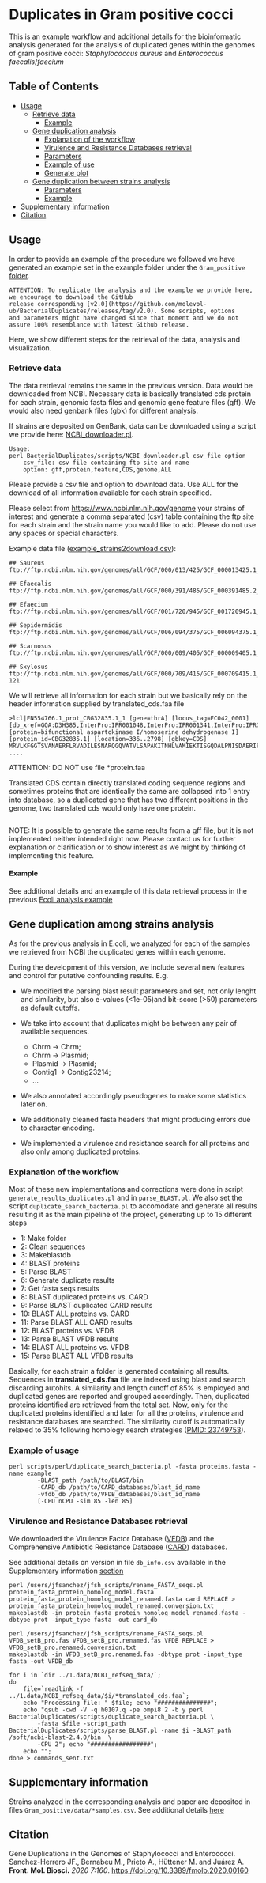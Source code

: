 # Duplicates in Gram positive cocci

This is an example workflow and additional details for the bioinformatic analysis generated for the analysis 
of duplicated genes within the genomes of gram positive cocci: *Staphylococcus aureus* and *Enterococcus faecalis*/*faecium*

## Table of Contents

- [Usage](#usage)
  * [Retrieve data](#retrieve-data)
     * [Example](#example)
  * [Gene duplication analysis](#gene-duplication-among-strains-analysis)
     * [Explanation of the workflow](#explanation-of-the-workflow)
     * [Virulence and Resistance Databases retrieval](#virulence-and-resistance-databases-retrieval)
     * [Parameters](#parameters)
     * [Example of use](#example-of-use)
     * [Generate plot](#generate-plot)
  * [Gene duplication between strains analysis](#gene-duplication-between-strains-analysis)
     * [Parameters](#parameters)
     * [Example](#example)
- [Supplementary information](#supplementary-information)
- [Citation](#citation)

## Usage

In order to provide an example of the procedure we followed we have generated an example set in the example folder 
under the `Gram_positive` [folder](https://github.com/molevol-ub/BacterialDuplicates/tree/master/Gram_positive).

```
ATTENTION: To replicate the analysis and the example we provide here, we encourage to download the GitHub 
release corresponding [v2.0](https://github.com/molevol-ub/BacterialDuplicates/releases/tag/v2.0). Some scripts, options 
and parameters might have changed since that moment and we do not assure 100% resemblance with latest Github release.
```

Here, we show different steps for the retrieval of the data, analysis and visualization.

### Retrieve data

The data retrieval remains the same in the previous version. Data would be downloaded from NCBI. Necessary data is 
basically translated cds protein for each strain, genomic fasta files and genomic gene feature files (gff). We would also
need genbank files (gbk) for different analysis.

If strains are deposited on GenBank, data can be downloaded using a script we provide here: [NCBI_downloader.pl](https://github.com/molevol-ub/BacterialDuplicates/blob/master/scripts/perl/NCBI_downloader.pl).

```
Usage: 
perl BacterialDuplicates/scripts/NCBI_downloader.pl csv_file option
    csv_file: csv file containing ftp site and name
    option: gff,protein,feature,CDS,genome,ALL
```
Please provide a csv file and option to download data. Use ALL for the download of all information available for each strain specified. 

Please select from https://www.ncbi.nlm.nih.gov/genome your strains of interest and generate a comma separated (csv) table containing the ftp site for each strain and the strain name you would like to add. Please do not use any spaces or special characters.

Example data file ([example_strains2download.csv](https://github.com/molevol-ub/BacterialDuplicates/blob/master/Gram_positive/example/example_strains2download.csv)): 
```
## Saureus
ftp://ftp.ncbi.nlm.nih.gov/genomes/all/GCF/000/013/425/GCF_000013425.1_ASM1342v1,GCA_000013425.1_Saureus_NCTC8325

## Efaecalis
ftp://ftp.ncbi.nlm.nih.gov/genomes/all/GCF/000/391/485/GCF_000391485.2_ASM39148v2,GCA_000391485.2_B594

## Efaecium
ftp://ftp.ncbi.nlm.nih.gov/genomes/all/GCF/001/720/945/GCF_001720945.1_ASM172094v1,GCA_001720945.1_ISMMS_VRE_1

## Sepidermidis
ftp://ftp.ncbi.nlm.nih.gov/genomes/all/GCF/006/094/375/GCF_006094375.1_ASM609437v1,GCA_006094375.1_ATCC_14990

## Scarnosus
ftp://ftp.ncbi.nlm.nih.gov/genomes/all/GCF/000/009/405/GCF_000009405.1_ASM940v1,GCA_000009405.1_TM300

## Sxylosus
ftp://ftp.ncbi.nlm.nih.gov/genomes/all/GCF/000/709/415/GCF_000709415.1_ASM70941v1,GCA_000709415.1_SMQ-121
```
We will retrieve all information for each strain but we basically rely on the header information supplied by translated_cds.faa file

```
>lcl|FN554766.1_prot_CBG32835.1_1 [gene=thrA] [locus_tag=EC042_0001] [db_xref=GOA:D3H385,InterPro:IPR001048,InterPro:IPR001341,InterPro:IPR001342,InterPro:IPR002912,InterPro:IPR005106,InterPro:IPR011147,InterPro:IPR016040,InterPro:IPR018042,InterPro:IPR019811,InterPro:IPR027795,UniProtKB/TrEMBL:D3H385] [protein=bifunctional aspartokinase I/homoserine dehydrogenase I] [protein_id=CBG32835.1] [location=336..2798] [gbkey=CDS]
MRVLKFGGTSVANAERFLRVADILESNARQGQVATVLSAPAKITNHLVAMIEKTISGQDALPNISDAERIFAELLTGLAA
....

```
ATTENTION: DO NOT use file *protein.faa
   
Translated CDS contain directly translated coding sequence regions and sometimes proteins that are identically the same are collapsed into 1 entry into database, so a duplicated gene that has two different positions in the genome, two translated cds would only have one protein.
```

```

NOTE: It is possible to generate the same results from a gff file, but it is not implemented neither intended right now.
Please contact us for further explanation or clarification or to show interest as we might by thinking of implementing this feature. 

#### Example
See additional details and an example of this data retrieval process in the previous [Ecoli analysis example](https://github.com/molevol-ub/BacterialDuplicates/blob/master/Ecoli/Ecoli_genome.md#example)

## Gene duplication among strains analysis

As for the previous analysis in E.coli, we analyzed for each of the samples we retrieved from NCBI the duplicated 
genes within each genome.

During the development of this version, we include several new features and control for putative confounding results. E.g.

- We modified the parsing blast result parameters and set, not only lenght and similarity, 
but also e-values (<1e-05)and bit-score (>50) parameters as default cutoffs.

- We take into account that duplicates might be between any pair of available sequences. 

	* Chrm -> Chrm; 
	* Chrm -> Plasmid; 
	* Plasmid -> Plasmid; 
	* Contig1 -> Contig23214;
	* ...

- We also annotated accordingly pseudogenes to make some statistics later on.

- We additionally cleaned fasta headers that might producing errors due to character encoding.

- We implemented a virulence and resistance search for all proteins and also only among duplicated proteins.

### Explanation of the workflow

Most of these new implementations and corrections were done in script `generate_results_duplicates.pl` and in `parse_BLAST.pl`.
We also set the script `duplicate_search_bacteria.pl` to accomodate and generate all results resulting it as the
main pipeline of the project, generating up to 15 different steps

- 1: Make folder
- 2: Clean sequences
- 3: Makeblastdb
- 4: BLAST proteins
- 5: Parse BLAST
- 6: Generate duplicate results
- 7: Get fasta seqs results
- 8: BLAST duplicated proteins vs. CARD
- 9: Parse BLAST duplicated CARD results
- 10: BLAST ALL proteins vs. CARD
- 11: Parse BLAST ALL CARD results
- 12: BLAST proteins vs. VFDB
- 13: Parse BLAST VFDB results
- 14: BLAST ALL proteins vs. VFDB
- 15: Parse BLAST ALL VFDB results

Basically, for each strain a folder is generated containing all results. Sequences in **translated_cds.faa** file are indexed using
blast and search discarding autohits. A similarity and length cutoff of 85% is employed and duplicated genes are reported and grouped
accordingly. Then, duplicated proteins identified are retrieved from the total set. Now, only for the duplicated proteins identified and 
later for all the proteins, virulence and resistance databases are searched. The similarity cutoff is automatically relaxed to 35% following
homology search strategies ([PMID: 23749753](https://www.ncbi.nlm.nih.gov/pmc/articles/PMC3820096/)).

### Example of usage

```
perl scripts/perl/duplicate_search_bacteria.pl -fasta proteins.fasta -name example 
		-BLAST_path /path/to/BLAST/bin 
		-CARD_db /path/to/CARD_databases/blast_id_name
		-vfdb_db /path/to/VFDB_databases/blast_id_name
		[-CPU nCPU -sim 85 -len 85]

```

### Virulence and Resistance Databases retrieval

We downloaded the Virulence Factor Database ([VFDB](http://www.mgc.ac.cn/cgi-bin/VFs/search.cgi)) 
and the Comprehensive Antibiotic Resistance Database ([CARD](https://card.mcmaster.ca/)) databases. 

See additional details
on version in file `db_info.csv` available in the Supplementary information [section](#supplementary-information)


```
perl /users/jfsanchez/jfsh_scripts/rename_FASTA_seqs.pl protein_fasta_protein_homolog_model.fasta protein_fasta_protein_homolog_model_renamed.fasta card REPLACE > protein_fasta_protein_homolog_model_renamed.conversion.txt 
makeblastdb -in protein_fasta_protein_homolog_model_renamed.fasta -dbtype prot -input_type fasta -out card_db
```

```
perl /users/jfsanchez/jfsh_scripts/rename_FASTA_seqs.pl VFDB_setB_pro.fas VFDB_setB_pro.renamed.fas VFDB REPLACE > VFDB_setB_pro.renamed.conversion.txt 
makeblastdb -in VFDB_setB_pro.renamed.fas -dbtype prot -input_type fasta -out VFDB_db
```


```
for i in `dir ../1.data/NCBI_refseq_data/`; 
do 
	file=`readlink -f ../1.data/NCBI_refseq_data/$i/*translated_cds.faa`; 
	echo "Processing file: " $file; echo "###############"; 
	echo "qsub -cwd -V -q h0107.q -pe ompi8 2 -b y perl BacterialDuplicates/scripts/duplicate_search_bacteria.pl \
		-fasta $file -script_path BacterialDuplicates/scripts/parse_BLAST.pl -name $i -BLAST_path /soft/ncbi-blast-2.4.0/bin  \
		-CPU 2"; echo "#################"; 
	echo "";  
done > commands_sent.txt
```



## Supplementary information

Strains analyzed in the corresponding analysis and paper are deposited in files `Gram_positive/data/*samples.csv`.
See additional details [here](https://github.com/molevol-ub/BacterialDuplicates/blob/master/Gram_positive/data/)

## Citation

Gene Duplications in the Genomes of Staphylococci and Enterococci. Sanchez-Herrero JF., Bernabeu M., Prieto A., Hüttener M. and Juárez A. **Front. Mol. Biosci.** *2020 7:160*. https://doi.org/10.3389/fmolb.2020.00160
